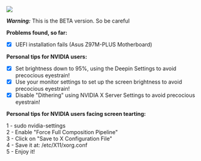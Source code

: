 ![](https://i.imgur.com/aTdv3NE.png)

***Warning:*** This is the BETA version. So be careful <br />

**Problems found, so far:**

- [x] UEFI installation fails (Asus Z97M-PLUS Motherboard) <br />



**Personal tips for NVIDIA users:**

- [x] Set brightness down to 95%, using the Deepin Settings to avoid precocious eyestrain!
- [x] Use your monitor settings to set up the screen brightness to avoid precocious eyestrain!
- [x] Disable "Dithering" using NVIDIA X Server Settings to avoid precocious eyestrain!

**Personal tips for NVIDIA users facing screen tearting:** 

1 - sudo nvidia-settings <br />
2 - Enable "Force Full Composition Pipeline" <br />
3 - Click on "Save to X Configuration File" <br />
4 - Save it at: /etc/X11/xorg.conf <br />
5 - Enjoy it! <br />
